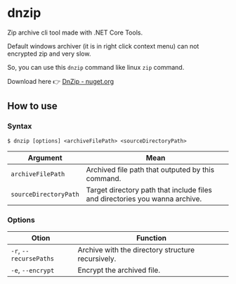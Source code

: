 # dnzip

Zip archive cli tool made with .NET Core Tools.

Default windows archiver (it is in right click context menu) can not encrypted zip and very slow.

So, you can use this ```dnzip``` command like linux ```zip``` command.

Download here 👉 [DnZip - nuget.org](https://www.nuget.org/packages/DnZip)

## How to use

### Syntax

```
$ dnzip [options] <archiveFilePath> <sourceDirectoryPath>
```

|Argument|Mean|
|--|--|
|```archiveFilePath```|Archived file path that outputed by this command.|
|```sourceDirectoryPath```|Target directory path that include files and directories you wanna archive.|

### Options

|Otion|Function|
|--|--|
|```-r```, ```--recursePaths```|Archive with the directory structure recursively.|
|```-e```, ```--encrypt```|Encrypt the archived file.|
